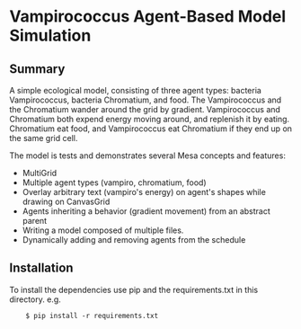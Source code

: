# Vampirococcus Agent-Based Model Simulation

## Summary

A simple ecological model, consisting of three agent types: bacteria Vampirococcus, bacteria Chromatium, and food. The Vampirococcus and the Chromatium wander around the grid by gradient. Vampirococcus and Chromatium both expend energy moving around, and replenish it by eating. Chromatium eat food, and Vampirococcus eat Chromatium if they end up on the same grid cell.


The model is tests and demonstrates several Mesa concepts and features:
 - MultiGrid
 - Multiple agent types (vampiro, chromatium, food)
 - Overlay arbitrary text (vampiro's energy) on agent's shapes while drawing on CanvasGrid
 - Agents inheriting a behavior (gradient movement) from an abstract parent
 - Writing a model composed of multiple files.
 - Dynamically adding and removing agents from the schedule

## Installation

To install the dependencies use pip and the requirements.txt in this directory. e.g.

```
    $ pip install -r requirements.txt
```